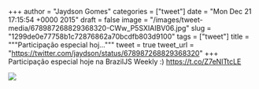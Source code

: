 
+++
author = "Jaydson Gomes"
categories = ["tweet"]
date = "Mon Dec 21 17:15:54 +0000 2015"
draft = false
image = "/images/tweet-media/678987268829368320-CWw_P5SXIAIBV06.jpg"
slug = "1299de0e77758b1c72876862a70bcdfb803d9100"
tags = ["tweet"]
title = """Participação especial hoj..."""
tweet = true
tweet_url = "https://twitter.com/jaydson/status/678987268829368320"
+++
Participação especial hoje na BrazilJS Weekly :) https://t.co/Z7eNITtcLE

![](/images/tweet-media/678987268829368320-CWw_P5SXIAIBV06.jpg)